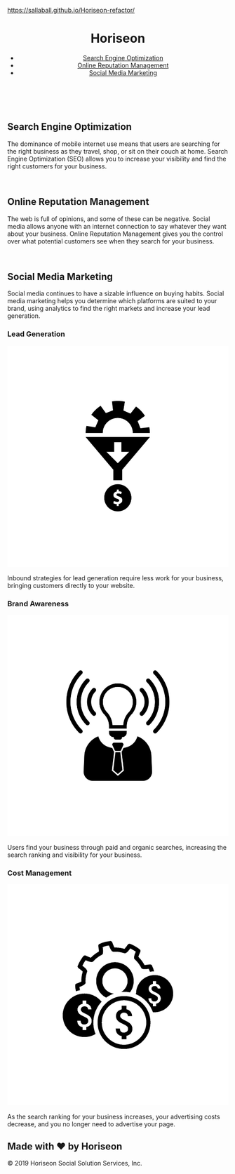 https://sallaball.github.io/Horiseon-refactor/

<!DOCTYPE html>
<html lang="en-us">
<head>
    <meta charset="UTF-8" />
    <link rel="stylesheet" href="./assets/css/style.css">
    <title>Horiseon</title>
</head>
<body>
    <header class="header">
        <h1>Hori<span class="seo">seo</span>n</h1>
        <nav>
            <ul>
                <li>
                    <a href="#search-engine-optimization">Search Engine Optimization</a>
                </li>
                <li>
                    <a href="#online-reputation-management">Online Reputation Management</a>
                </li>
                <li>
                    <a href="#social-media-marketing">Social Media Marketing</a>
                </li>
            </ul>
        </nav>
    </header>
<section class="hero">    </section>
 <article class="content">
            <div class="section-options">
                <img src="./assets/images/search-engine-optimization.jpg" alt="" class="float-left" />
                <h2>Search Engine Optimization</h2>
                <p>
                    The dominance of mobile internet use means that users are searching for the right business as they travel, shop, or sit on their couch at home. Search Engine Optimization (SEO) allows you to increase your visibility and find the right customers for your business.
                </p>
            </div>
            <div id="online-reputation-management" class="section-options">
                <img src="./assets/images/online-reputation-management.jpg" alt="" class="float-right" />
                <h2>Online Reputation Management</h2>
                <p>
                    The web is full of opinions, and some of these can be negative. Social media allows anyone with an internet connection to say whatever they want about your business. Online Reputation Management gives you the control over what potential customers see when they search for your business.
                </p>
            </div>
            <div id="social-media-marketing" class="section-options">
                <img src="./assets/images/social-media-marketing.jpg" alt="" class="float-left" />
                <h2>Social Media Marketing</h2>
                <p>
                Social media continues to have a sizable influence on buying habits. Social media marketing helps you determine which platforms are suited to your brand, using analytics to find the right markets and increase your lead generation.
                </p>
        </div>
    </article>
<aside class="benefits">
        <div class="benefit-lead">
            <h3>Lead Generation</h3>
            <img src="./assets/images/lead-generation.png" alt=""/>
            <p>
                Inbound strategies for lead generation require less work for your business, bringing customers directly to your website.
            </p>
        </div>
        <div class="benefit-brand">
            <h3>Brand Awareness</h3>
            <img src="./assets/images/brand-awareness.png" alt="" />
            <p>
                Users find your business through paid and organic searches, increasing the search ranking and visibility for your business.
            </p>
        </div>
        <div class="benefit-cost">
            <h3>Cost Management</h3>
            <img src="./assets/images/cost-management.png" alt=""/>
            <p>
                As the search ranking for your business increases, your advertising costs decrease, and you no longer need to advertise your page.
            </p>
        </div>
    </aside>
<footer class="footer">
        <h2>Made with ❤️️ by Horiseon</h2>
        <p>
            &copy; 2019 Horiseon Social Solution Services, Inc.
        </p>
    </footer>
</body>
</html>
